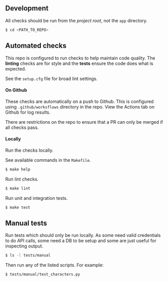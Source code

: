 ## Development

All checks should be run from the _project root_, not the `app` directory.

```bash
$ cd <PATH_TO_REPO>
```

## Automated checks

This repo is configured to run checks to help maintain code quality. The **linting** checks are for style and the **tests** ensure the code does what is expected.

See the `setup.cfg` file for broad lint settings.

#### On Github

These checks are automatically on a push to Github. This is configured using `.github/worksflows` directory in the repo. View the Actions tab on Github for log results.

There are restrictions on the repo to ensure that a PR can only be merged if all checks pass.

#### Locally

Run the checks locally.

See available commands in the `Makefile`.

```bash
$ make help
```

Run lint checks.

```bash
$ make lint
```

Run unit and integration tests.

```bash
$ make test
```

## Manual tests

Run tests which should only be run locally. As some need valid credentials to do API calls, some need a DB to be setup and some are just useful for inspecting output.

```bash
$ ls -l tests/manual
```

Then run any of the listed scripts. For example:

```bash
$ tests/manual/test_characters.py
```
